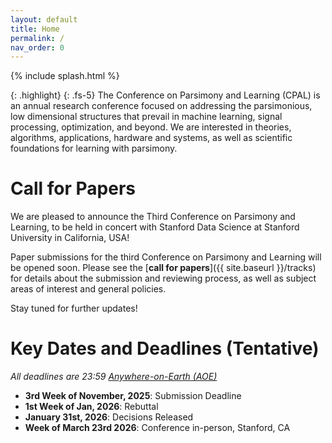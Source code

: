 ```yaml
---
layout: default
title: Home
permalink: /
nav_order: 0
---
```


{% include splash.html %}

{: .highlight}
{: .fs-5}
The Conference on Parsimony and Learning (CPAL) is an annual research
conference focused on addressing the parsimonious, low dimensional structures
that prevail in machine learning, signal processing, optimization, and beyond.
We are interested in theories, algorithms, applications, hardware and systems,
as well as scientific foundations for learning with parsimony.

<!--
We describe [our]({{ site.baseurl }}/organization_committee) vision for the conference in
more detail [here]({{ site.baseurl }}/vision).
-->


# Call for Papers

<!-- {: .fs-5 .text-center} -->
<!-- [Submit your Work on OpenReview](https://openreview.net/group?id=CPAL.cc/2026/Conference) -->

We are pleased to announce the Third Conference on Parsimony and Learning,
to be held in concert with Stanford Data Science at Stanford University in
California, USA!

Paper submissions for the third Conference on
Parsimony and Learning will be opened soon.
Please see the [**call for papers**]({{ site.baseurl
}}/tracks) for details about the submission and reviewing process, as well as
subject areas of interest and general policies.


Stay tuned for further updates!



# Key Dates and Deadlines (Tentative)


*All deadlines are 23:59 [Anywhere-on-Earth (AOE)](https://www.ieee802.org/16/aoe.html)*

- **3rd Week of November, 2025**: Submission Deadline
- **1st Week of Jan, 2026**: Rebuttal
- **January 31st, 2026**: Decisions Released
- **Week of March 23rd 2026**: Conference in-person, Stanford, CA

<!-- {: .highlight} -->
<!-- See the [deadlines page]({{ site.baseurl }}/deadlines) for a complete list of -->
<!-- key dates. -->

<!-- # Register to Attend CPAL 2026 -->
<!---->
<!---->
<!-- All CPAL attendees are required to register. **The deadline to register has -->
<!-- been extended to December 23rd, 2025.** -->
<!---->
<!-- <span class="fs-6"> -->
<!-- [Register Now](https://cvent.me/X5aaar){: .btn} -->
<!-- </span> -->

<!-- <br> -->


<!-- ![Stanford Data Science logo]({{ site.baseurl }}/assets/images/SDS_logo_large.png) -->

